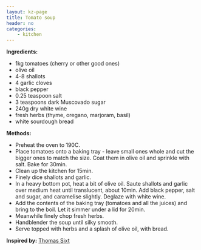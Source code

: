 ```yaml
---
layout: kz-page
title: Tomato soup
header: no
categories:
    - kitchen
---
```


**Ingredients:**

* 1kg tomatoes (cherry or other good ones)
* olive oil
* 4-8 shallots
* 4 garlic cloves
* black pepper
* 0.25 teaspoon salt
* 3 teaspoons dark Muscovado sugar
* 240g dry white wine
<nbsp></nbsp>
* fresh herbs (thyme, oregano, marjoram, basil)
* white sourdough bread


**Methods:**

* Preheat the oven to 190C.
* Place tomatoes onto a baking tray - leave small ones whole and cut the bigger ones to match the size. Coat them in olive oil and sprinkle with salt. Bake for 30min.
* Clean up the kitchen for 15min.
* Finely dice shallots and garlic. 
* In a heavy bottom pot, heat a bit of olive oil. Saute shallots and garlic over medium heat until translucent, about 10min. Add black pepper, salt and sugar, and caramelise slightly. Deglaze with white wine.
* Add the contents of the baking tray (tomatoes and all the juices) and bring to the boil. Let it simmer under a lid for 20min.
* Meanwhile finely chop fresh herbs.
* Handblender the soup until silky smooth.
* Serve topped with herbs and a splash of olive oil, with bread.

**Inspired by:** [Thomas Sixt](https://thomassixt.com/recipe/tomato-soup-italian/)
